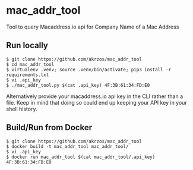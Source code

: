 # mac_addr_tool

Tool to query Macaddress.io api for Company Name of a Mac Address

## Run locally

```
$ git clone https://github.com/akrzos/mac_addr_tool
$ cd mac_addr_tool
$ virtualenv .venv; source .venv/bin/activate; pip3 install -r requirements.txt
$ vi .api_key
$ ./mac_addr_tool.py $(cat .api_key) 4F:3B:61:34:FD:E0
```

Alternatively provide your macaddress.io api key in the CLI rather than a file. Keep in mind that
doing so could end up keeping your API key in your shell history.

## Build/Run from Docker

```
$ git clone https://github.com/akrzos/mac_addr_tool
$ docker build -t mac_addr_tool mac_addr_tool/
$ vi .api_key
$ docker run mac_addr_tool $(cat mac_addr_tool/.api_key) 4F:3B:61:34:FD:E0
```
